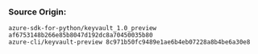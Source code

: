 ### Source Origin:
	azure-sdk-for-python/keyvault_1.0_preview af6753148b266e85b8047d192dc8a70450035b80
	azure-cli/keyvault-preview 8c971b50fc9489e1ae6b4eb07228a8b4be6a30e8
